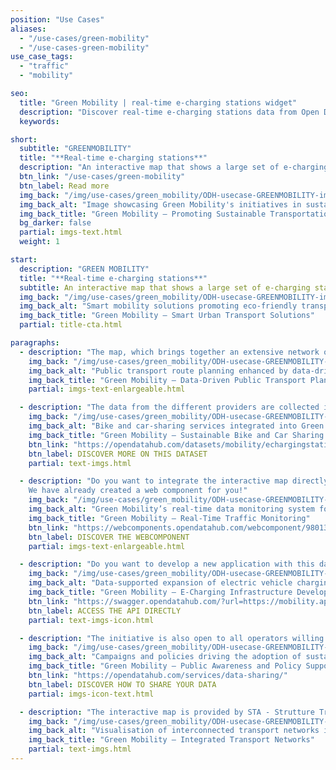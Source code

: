```yaml
---
position: "Use Cases"
aliases:
  - "/use-cases/green-mobility"
  - "/use-cases-green-mobility"
use_case_tags:
  - "traffic"
  - "mobility"

seo:
  title: "Green Mobility | real-time e-charging stations widget"
  description: "Discover real-time e-charging stations data from Open Data Hub. Access mobility data to build sustainable smart cities and enhance eco-friendly transport."
  keywords:

short:
  subtitle: "GREENMOBILITY"
  title: "**Real-time e-charging stations**"
  description: "An interactive map that shows a large set of e-charging stations, together with important real-time information."
  btn_link: "/use-cases/green-mobility"
  btn_label: Read more
  img_back: "/img/use-cases/green_mobility/ODH-usecase-GREENMOBILITY-image-01.jpg"
  img_back_alt: "Image showcasing Green Mobility's initiatives in sustainable transportation, supported by Open Data Hub data."
  img_back_title: "Green Mobility – Promoting Sustainable Transportation Solutions"
  bg_darker: false
  partial: imgs-text.html
  weight: 1

start:
  description: "GREEN MOBILITY"
  title: "**Real-time e-charging stations**"
  subtitle: An interactive map that shows a large set of e-charging stations together with important real-time information.
  img_back: "/img/use-cases/green_mobility/ODH-usecase-GREENMOBILITY-image-01.jpg"
  img_back_alt: "Smart mobility solutions promoting eco-friendly transportation in urban environments."
  img_back_title: "Green Mobility – Smart Urban Transport Solutions"
  partial: title-cta.html

paragraphs:
  - description: "The map, which brings together an extensive network of electric vehicle charging stations from different suppliers, is an important building block in bringing e-mobility closer to the people."
    img_back: "/img/use-cases/green_mobility/ODH-usecase-GREENMOBILITY-image-02.jpg"
    img_back_alt: "Public transport route planning enhanced by data-driven Green Mobility initiatives."
    img_back_title: "Green Mobility – Data-Driven Public Transport Planning"
    partial: imgs-text-enlargeable.html

  - description: "The data from the different providers are collected in the Open Data Hub and are available as open data, which means they can be integrated into other platforms and applications without restriction."
    img_back: "/img/use-cases/green_mobility/ODH-usecase-GREENMOBILITY-image-03.jpg"
    img_back_alt: "Bike and car-sharing services integrated into Green Mobility's sustainable transport network."
    img_back_title: "Green Mobility – Sustainable Bike and Car Sharing Services"
    btn_link: "https://opendatahub.com/datasets/mobility/echargingstation/"
    btn_label: DISCOVER MORE ON THIS DATASET
    partial: text-imgs.html

  - description: "Do you want to integrate the interactive map directly into your website with minimal effort? 
    We have already created a web component for you!"
    img_back: "/img/use-cases/green_mobility/ODH-usecase-GREENMOBILITY-image-04.jpg"
    img_back_alt: "Green Mobility’s real-time data monitoring system for optimizing traffic and reducing emissions."
    img_back_title: "Green Mobility – Real-Time Traffic Monitoring"
    btn_link: "https://webcomponents.opendatahub.com/webcomponent/98013c75-f27c-414e-aff9-c58ed760e791?from=%2F"
    btn_label: DISCOVER THE WEBCOMPONENT
    partial: imgs-text-enlargeable.html

  - description: "Do you want to develop a new application with this data?"
    img_back: "/img/use-cases/green_mobility/ODH-usecase-GREENMOBILITY-image-05.jpg"
    img_back_alt: "Data-supported expansion of electric vehicle charging stations for sustainable urban mobility."
    img_back_title: "Green Mobility – E-Charging Infrastructure Development"
    btn_link: "https://swagger.opendatahub.com/?url=https://mobility.api.opendatahub.com/v2/apispec"
    btn_label: ACCESS THE API DIRECTLY
    partial: text-imgs-icon.html

  - description: "The initiative is also open to all operators willing to share their data according to the technical specifications defined by the Green Mobility working group."
    img_back: "/img/use-cases/green_mobility/ODH-usecase-GREENMOBILITY-image-06.jpg"
    img_back_alt: "Campaigns and policies driving the adoption of sustainable mobility solutions under Green Mobility."
    img_back_title: "Green Mobility – Public Awareness and Policy Support"
    btn_link: "https://opendatahub.com/services/data-sharing/"
    btn_label: DISCOVER HOW TO SHARE YOUR DATA
    partial: imgs-icon-text.html

  - description: "The interactive map is provided by STA - Strutture Trasporto Alto Adige SpA in cooperation with Open Data Hub. The operators involved are Alperia Smart Mobility, DRIWE, Nevicam, Route220 and the Institute for Innovative Technologies (IIT)."
    img_back: "/img/use-cases/green_mobility/ODH-usecase-GREENMOBILITY-image-07.jpg"
    img_back_alt: "Visualisation of interconnected transport networks in the Green Mobility framework."
    img_back_title: "Green Mobility – Integrated Transport Networks"
    partial: text-imgs.html
---
```


